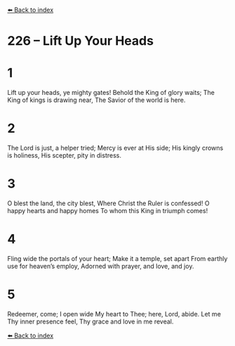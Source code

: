 [⬅️ Back to index](../README.md)

# 226 – Lift Up Your Heads


# 1
Lift up your heads, ye mighty gates!
Behold the King of glory waits;
The King of kings is drawing near,
The Savior of the world is here.

# 2
The Lord is just, a helper tried;
Mercy is ever at His side;
His kingly crowns is holiness,
His scepter, pity in distress.

# 3
O blest the land, the city blest,
Where Christ the Ruler is confessed!
O happy hearts and happy homes
To whom this King in triumph comes!

# 4
Fling wide the portals of your heart;
Make it a temple, set apart
From earthly use for heaven’s employ,
Adorned with prayer, and love, and joy.

# 5
Redeemer, come; I open wide
My heart to Thee; here, Lord, abide.
Let me Thy inner presence feel,
Thy grace and love in me reveal.

[⬅️ Back to index](../README.md)
